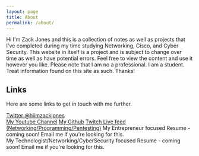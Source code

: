 ```yaml
---
layout: page
title: About
permalink: /about/
---
```


Hi I'm Zack Jones and this is a collection of notes as well as projects that I've completed during my time studying Networking, Cisco, and Cyber Security. This website in itself is a project and is subject to change over time as well as have potential errors. Feel free to view the content and use it however you like. Please note that I am no a professional. I am a student. Treat information found on this site as such. Thanks!

## Links
Here are some links to get in touch with me further. 

[Twitter @hiimzackjones](http://twitter.com/hiimzackjones)  
[My Youtube Channel](https://www.youtube.com/channel/UCSiBNrMJ1vSA2iY9Bw2ncmw)
[My Github](https://github.com/hiimzackjones)
[Twitch Live feed (Networking/Programming/Pentesting)](https://www.twitch.tv/hiimzackjones)
My Entrepreneur focused Resume - coming soon! Email me if you're looking for this.   
My Technologist/Networking/CyberSecurity focused Resume - coming soon! Email me if you're looking for this.  
